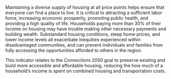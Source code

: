 Maintaining a diverse supply of housing at all price points helps ensure that everyone can find a place to live. It is critical to attracting a sufficient labor force, increasing economic prosperity, promoting public health, and providing a high quality of life. Households paying more than 30% of their income on housing may have trouble making other necessary payments and building wealth. Substandard housing conditions, steep home prices, and lower income levels all exacerbate inequities experienced within disadvantaged communities, and can prevent individuals and families from fully accessing the opportunities afforded to others in the region.

This indicator relates to the _Connections 2050_ goal to preserve existing and build more accessible and affordable housing, reducing the how much of a household’s income is spent on combined housing and transportation costs.